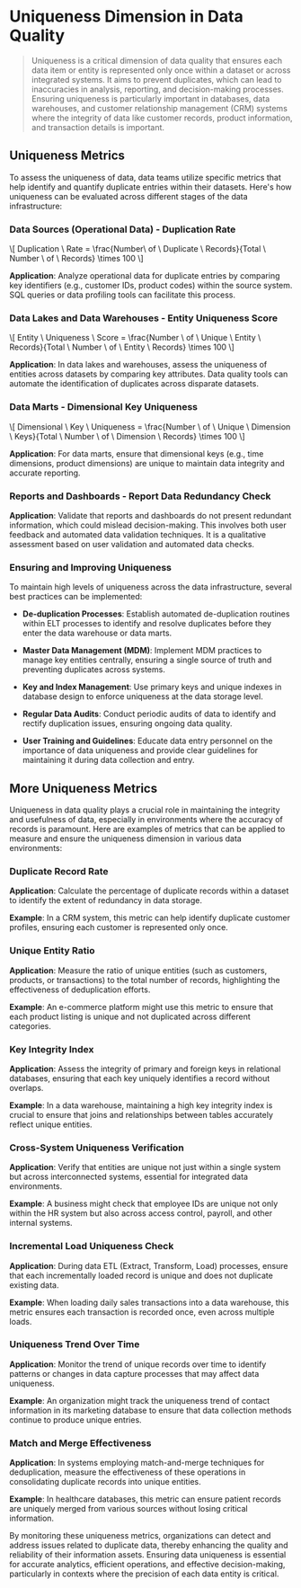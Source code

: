 # Uniqueness Dimension in Data Quality
> Uniqueness is a critical dimension of data quality that ensures each data item or entity is represented only once within a dataset or across integrated systems. It aims to prevent duplicates, which can lead to inaccuracies in analysis, reporting, and decision-making processes. Ensuring uniqueness is particularly important in databases, data warehouses, and customer relationship management (CRM) systems where the integrity of data like customer records, product information, and transaction details is important.

## Uniqueness Metrics
To assess the uniqueness of data, data teams utilize specific metrics that help identify and quantify duplicate entries within their datasets. Here's how uniqueness can be evaluated across different stages of the data infrastructure:

### Data Sources (Operational Data) - Duplication Rate
\\[ Duplication \ Rate = \frac{Number\ of \ Duplicate \ Records}{Total \ Number \ of \ Records} \times 100 \\]

**Application**: Analyze operational data for duplicate entries by comparing key identifiers (e.g., customer IDs, product codes) within the source system. SQL queries or data profiling tools can facilitate this process.

### Data Lakes and Data Warehouses - Entity Uniqueness Score
\\[ Entity \ Uniqueness \ Score = \frac{Number \ of \ Unique \ Entity \ Records}{Total \ Number \ of \ Entity \ Records} \times 100 \\]

**Application**: In data lakes and warehouses, assess the uniqueness of entities across datasets by comparing key attributes. Data quality tools can automate the identification of duplicates across disparate datasets.

### Data Marts - Dimensional Key Uniqueness
\\[ Dimensional \ Key \ Uniqueness = \frac{Number \ of \ Unique \ Dimension \ Keys}{Total \ Number \ of \ Dimension \ Records} \times 100 \\]

**Application**: For data marts, ensure that dimensional keys (e.g., time dimensions, product dimensions) are unique to maintain data integrity and accurate reporting.

### Reports and Dashboards - Report Data Redundancy Check
**Application**: Validate that reports and dashboards do not present redundant information, which could mislead decision-making. This involves both user feedback and automated data validation techniques. It is a qualitative assessment based on user validation and automated data checks.

### Ensuring and Improving Uniqueness
To maintain high levels of uniqueness across the data infrastructure, several best practices can be implemented:

* **De-duplication Processes**:
  Establish automated de-duplication routines within ELT processes to identify and resolve duplicates before they enter the data warehouse or data marts.

* **Master Data Management (MDM)**:
  Implement MDM practices to manage key entities centrally, ensuring a single source of truth and preventing duplicates across systems.

* **Key and Index Management**:
  Use primary keys and unique indexes in database design to enforce uniqueness at the data storage level.

* **Regular Data Audits**:
  Conduct periodic audits of data to identify and rectify duplication issues, ensuring ongoing data quality.

* **User Training and Guidelines**:
  Educate data entry personnel on the importance of data uniqueness and provide clear guidelines for maintaining it during data collection and entry.

## More Uniqueness Metrics
Uniqueness in data quality plays a crucial role in maintaining the integrity and usefulness of data, especially in environments where the accuracy of records is paramount. Here are examples of metrics that can be applied to measure and ensure the uniqueness dimension in various data environments:

### Duplicate Record Rate
**Application**: Calculate the percentage of duplicate records within a dataset to identify the extent of redundancy in data storage.

**Example**: In a CRM system, this metric can help identify duplicate customer profiles, ensuring each customer is represented only once.

### Unique Entity Ratio
**Application**: Measure the ratio of unique entities (such as customers, products, or transactions) to the total number of records, highlighting the effectiveness of deduplication efforts.

**Example**: An e-commerce platform might use this metric to ensure that each product listing is unique and not duplicated across different categories.

### Key Integrity Index
**Application**: Assess the integrity of primary and foreign keys in relational databases, ensuring that each key uniquely identifies a record without overlaps.

**Example**: In a data warehouse, maintaining a high key integrity index is crucial to ensure that joins and relationships between tables accurately reflect unique entities.

### Cross-System Uniqueness Verification
**Application**: Verify that entities are unique not just within a single system but across interconnected systems, essential for integrated data environments.

**Example**: A business might check that employee IDs are unique not only within the HR system but also across access control, payroll, and other internal systems.

### Incremental Load Uniqueness Check
**Application**: During data ETL (Extract, Transform, Load) processes, ensure that each incrementally loaded record is unique and does not duplicate existing data.

**Example**: When loading daily sales transactions into a data warehouse, this metric ensures each transaction is recorded once, even across multiple loads.

### Uniqueness Trend Over Time
**Application**: Monitor the trend of unique records over time to identify patterns or changes in data capture processes that may affect data uniqueness.

**Example**: An organization might track the uniqueness trend of contact information in its marketing database to ensure that data collection methods continue to produce unique entries.

### Match and Merge Effectiveness
**Application**: In systems employing match-and-merge techniques for deduplication, measure the effectiveness of these operations in consolidating duplicate records into unique entities.

**Example**: In healthcare databases, this metric can ensure patient records are uniquely merged from various sources without losing critical information.

By monitoring these uniqueness metrics, organizations can detect and address issues related to duplicate data, thereby enhancing the quality and reliability of their information assets. Ensuring data uniqueness is essential for accurate analytics, efficient operations, and effective decision-making, particularly in contexts where the precision of each data entity is critical.
